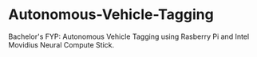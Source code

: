 # Autonomous-Vehicle-Tagging
Bachelor's FYP: Autonomous Vehicle Tagging using Rasberry Pi and Intel Movidius Neural Compute Stick. 
